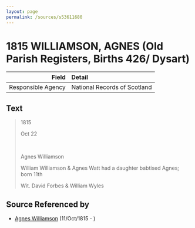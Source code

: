 ```yaml
---
layout: page
permalink: /sources/s53611680
---
```


# 1815 WILLIAMSON, AGNES (Old Parish Registers, Births 426/ Dysart)

Field | Detail
---:|:---
Responsible Agency | National Records of Scotland

## Text

> 1815
>
> Oct 22
>
> <br/>
>
> Agnes Williamson
>
> William Williamson & Agnes Watt had a daughter babtised Agnes; born 11th
>
> Wit. David Forbes & William Wyles
>

## Source Referenced by

* [Agnes Williamson](../people/@35381484@-agnes-williamson-b1815-10-11-d.md) (11/Oct/1815 - )

